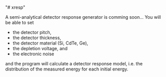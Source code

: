 "# xresp" 

A semi-analytical detector response generator is comming soon...
You will be able to set
- the detector pitch,
- the detector thickness,
- the detector material (Si, CdTe, Ge),
- the depletion voltage, and
- the electronic noise

and the program will calculate a detector response model,
i.e. the distribution of the measured energy for each initial energy.
